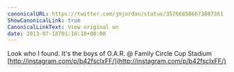 ```yaml
---
canonicalURL: https://twitter.com/jmjordan/status/357668586673807361
ShowCanonicalLink: true
CanonicalLinkText: View original on
date: 2013-07-18T01:10:10+00:00
---
```

Look who I found. It's the boys of O.A.R. @ Family Circle Cup Stadium [http://instagram.com/p/b42fscIxFF/](http://instagram.com/p/b42fscIxFF/)
